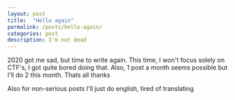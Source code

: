 ```yaml
---
layout: post
title:  "Hello again"
permalink: /posts/hello-again/
categories: post
description: I'm not dead
---
```


2020 got me sad, but time to write again. This time, I won't focus solely on CTF's, I got quite bored doing that. Also, 1 post a month seems possible but I'll do 2 this month. Thats all thanks

Also for non-serious posts I'll just do english, tired of translating